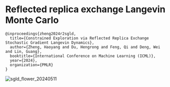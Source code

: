 # Reflected replica exchange Langevin Monte Carlo

```
@inproceedings{zheng2024r2sgld,
  title={Constrained Exploration via Reflected Replica Exchange Stochastic Gradient Langevin Dynamics},
  author={Zheng, Haoyang and Du, Hengrong and Feng, Qi and Deng, Wei and Lin, Guang},
  booktitle={International Conference on Machine Learning (ICML)},
  year={2024},
  organization={PMLR}
}
```



![sgld_flower_20240511](https://github.com/haoyangzheng1996/r2SGLD/assets/38525155/d3b080f3-c2de-456a-8557-3e184a9012eb)
